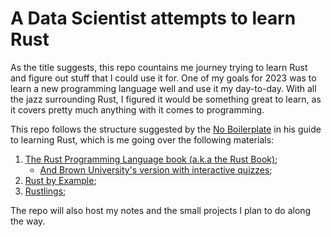 # A Data Scientist attempts to learn Rust

As the title suggests, this repo countains me journey trying to learn Rust and figure out stuff that I could use it for. One of my goals for 2023 was to learn a new programming language well and use it my day-to-day. With all the jazz surrounding Rust, I figured it would be something great to learn, as it covers pretty much anything with it comes to programming.

This repo follows the structure suggested by the [No Boilerplate](https://www.youtube.com/watch?v=2hXNd6x9sZs&t=558s) in his guide to learning Rust, which is me going over the following materials:

1. [The Rust Programming Language book (a.k.a the Rust Book)](https://github.com/rust-lang/book);
   - [And Brown University's version with interactive quizzes](https://rust-book.cs.brown.edu);
2. [Rust by Example](https://doc.rust-lang.org/rust-by-example/);
3. [Rustlings](https://github.com/rust-lang/rustlings);

The repo will also host my notes and the small projects I plan to do along the way.

